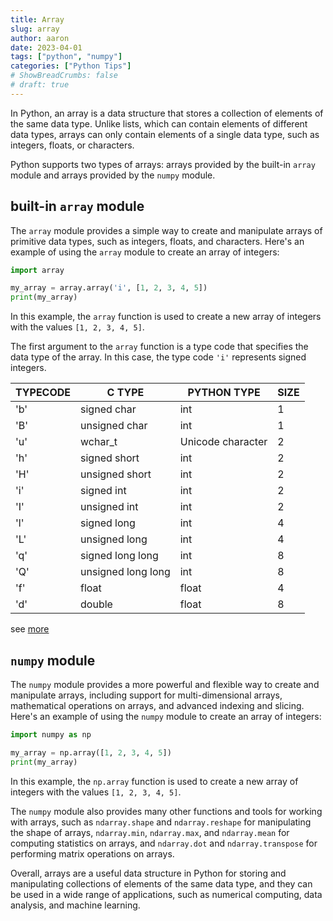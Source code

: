 ```yaml
---
title: Array
slug: array
author: aaron
date: 2023-04-01
tags: ["python", "numpy"]
categories: ["Python Tips"]
# ShowBreadCrumbs: false
# draft: true
---
```


In Python, an array is a data structure that stores a collection of elements of the same data type. Unlike lists, which can contain elements of different data types, arrays can only contain elements of a single data type, such as integers, floats, or characters.

Python supports two types of arrays: arrays provided by the built-in `array` module and arrays provided by the `numpy` module.

## built-in `array` module

The `array` module provides a simple way to create and manipulate arrays of primitive data types, such as integers, floats, and characters. Here's an example of using the `array` module to create an array of integers:

```python
import array

my_array = array.array('i', [1, 2, 3, 4, 5])
print(my_array)
```

In this example, the `array` function is used to create a new array of integers with the values `[1, 2, 3, 4, 5]`.

The first argument to the `array` function is a type code that specifies the data type of the array. In this case, the type code `'i'` represents signed integers.

|TYPECODE|C TYPE|PYTHON TYPE|SIZE|
|--|--|--|--|
|'b'|signed char|int|1|
|'B'|unsigned char|int|1|
|'u'|wchar_t|Unicode character|2|
|'h'|signed short|int|2|
|'H'|unsigned short|int|2|
|'i'|signed int|int|2|
|'I'|unsigned int|int|2|
|'l'|signed long|int|4|
|'L'|unsigned long|int|4|
|'q'|signed long long|int|8|
|'Q'|unsigned long long|int|8|
|'f'|float|float|4|
|'d'|double|float|8|

see [more](https://docs.python.org/3/library/array.html)

## `numpy` module

The `numpy` module provides a more powerful and flexible way to create and manipulate arrays, including support for multi-dimensional arrays, mathematical operations on arrays, and advanced indexing and slicing. Here's an example of using the `numpy` module to create an array of integers:

```python
import numpy as np

my_array = np.array([1, 2, 3, 4, 5])
print(my_array)
```

In this example, the `np.array` function is used to create a new array of integers with the values `[1, 2, 3, 4, 5]`.

The `numpy` module also provides many other functions and tools for working with arrays, such as `ndarray.shape` and `ndarray.reshape` for manipulating the shape of arrays, `ndarray.min`, `ndarray.max`, and `ndarray.mean` for computing statistics on arrays, and `ndarray.dot` and `ndarray.transpose` for performing matrix operations on arrays.

Overall, arrays are a useful data structure in Python for storing and manipulating collections of elements of the same data type, and they can be used in a wide range of applications, such as numerical computing, data analysis, and machine learning.
